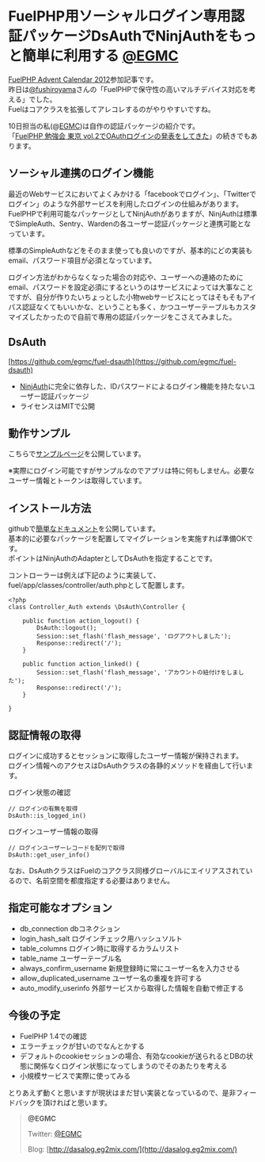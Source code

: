 # FuelPHP用ソーシャルログイン専用認証パッケージDsAuthでNinjAuthをもっと簡単に利用する [@EGMC](https://twitter.com/EGMC)

[FuelPHP Advent Calendar 2012](http://atnd.org/events/33753)参加記事です。  
 昨日は[@fushiroyama](https://twitter.com/fushiroyama)さんの「FuelPHPで保守性の高いマルチデバイス対応を考える」でした。  
 Fuelはコアクラスを拡張してアレコレするのがやりやすいですね。

10日担当の私(@[EGMC](https://twitter.com/EGMC))は自作の認証パッケージの紹介です。  
 「[FuelPHP 勉強会 東京 vol.2でOAuthログインの発表をしてきた](http://dasalog.eg2mix.com/fuelphp-%e5%8b%89%e5%bc%b7%e4%bc%9a-%e6%9d%b1%e4%ba%ac-vol-2%e3%81%a7oauth%e3%83%ad%e3%82%b0%e3%82%a4%e3%83%b3%e3%81%ae%e7%99%ba%e8%a1%a8%e3%82%92%e3%81%97%e3%81%a6%e3%81%8d%e3%81%9f/ "FuelPHP 勉強会 東京 vol.2でOAuthログインの発表をしてきた")」の続きでもあります。

ソーシャル連携のログイン機能
----------------------------

最近のWebサービスにおいてよくみかける「facebookでログイン」、「Twitterでログイン」のような外部サービスを利用したログインの仕組みがあります。  
 FuelPHPで利用可能なパッケージとしてNinjAuthがありますが、NinjAuthは標準でSimpleAuth、Sentry、Wardenの各ユーザー認証パッケージと連携可能となっています。

標準のSimpleAuthなどをそのまま使っても良いのですが、基本的にどの実装もemail、パスワード項目が必須となっています。

ログイン方法がわからなくなった場合の対応や、ユーザーへの連絡のためにemail、パスワードを設定必須にするというのはサービスによっては大事なことですが、自分が作りたいちょっとした小物webサービスにとってはそもそもアイパス認証なくてもいいかな、ということも多く、かつユーザーテーブルもカスタマイズしたかったので自前で専用の認証パッケージをこさえてみました。

DsAuth
------

[https://github.com/egmc/fuel-dsauth](https://github.com/egmc/fuel-dsauth)

-   [NinjAuth](https://github.com/happyninjas/fuel-ninjauth)に完全に依存した、IDパスワードによるログイン機能を持たないユーザー認証パッケージ
-   ライセンスはMITで公開

動作サンプル
------------

こちらで[サンプルページ](http://dsauth-sample.eg2mix.com/)を公開しています。

※実際にログイン可能ですがサンプルなのでアプリは特に何もしません。必要なユーザー情報とトークンは取得しています。

インストール方法
----------------

githubで[簡単なドキュメント](https://github.com/egmc/fuel-dsauth#installation)を公開しています。  
 基本的に必要なパッケージを配置してマイグレーションを実施すれば準備OKです。  
 ポイントはNinjAuthのAdapterとしてDsAuthを指定することです。

コントローラーは例えば下記のように実装して、fuel/app/classes/controller/auth.phpとして配置します。

~~~~ {.brush: .php; .title: .; .notranslate title=""}
<?php
class Controller_Auth extends \DsAuth\Controller {

    public function action_logout() {
        DsAuth::logout();
        Session::set_flash('flash_message', 'ログアウトしました');
        Response::redirect('/');
    }

    public function action_linked() {
        Session::set_flash('flash_message', 'アカウントの紐付けをしました');
        Response::redirect('/');
    }

}
~~~~

認証情報の取得
--------------

ログインに成功するとセッションに取得したユーザー情報が保持されます。  
 ログイン情報へのアクセスはDsAuthクラスの各静的メソッドを経由して行います。

ログイン状態の確認

~~~~ {.brush: .php; .title: .; .notranslate title=""}
// ログインの有無を取得
DsAuth::is_logged_in()
~~~~

ログインユーザー情報の取得

~~~~ {.brush: .php; .title: .; .notranslate title=""}
// ログインユーザーレコードを配列で取得
DsAuth::get_user_info()
~~~~

なお、DsAuthクラスはFuelのコアクラス同様グローバルにエイリアスされているので、名前空間を都度指定する必要はありません。

指定可能なオプション
--------------------

-   db\_connection dbコネクション
-   login\_hash\_salt ログインチェック用ハッシュソルト
-   table\_columns ログイン時に取得するカラムリスト
-   table\_name ユーザーテーブル名
-   always\_confirm\_username 新規登録時に常にユーザー名を入力させる
-   allow\_duplicated\_username ユーザー名の重複を許可する
-   auto\_modify\_userinfo 外部サービスから取得した情報を自動で修正する

今後の予定
----------

-   FuelPHP 1.4での確認
-   エラーチェックが甘いのでなんとかする
-   デフォルトのcookieセッションの場合、有効なcookieが送られるとDBの状態に関係なくログイン状態になってしまうのでそのあたりを考える
-   小規模サービスで実際に使ってみる

とりあえず動くと思いますが現状はまだ甘い実装となっているので、是非フィードバックを頂ければと思います。

>**@EGMC**
>
>
>
>Twitter: [@EGMC](https://twitter.com/EGMC)
>
>Blog: [http://dasalog.eg2mix.com/](http://dasalog.eg2mix.com/)

